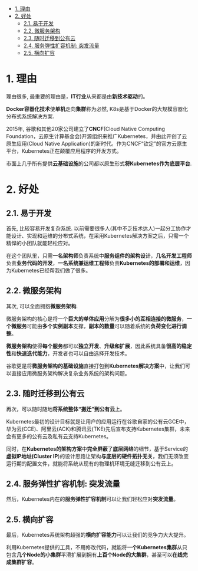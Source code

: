 
<!-- @import "[TOC]" {cmd="toc" depthFrom=1 depthTo=6 orderedList=false} -->

<!-- code_chunk_output -->

- [1. 理由](#1-理由)
- [2. 好处](#2-好处)
  - [2.1. 易于开发](#21-易于开发)
  - [2.2. 微服务架构](#22-微服务架构)
  - [2.3. 随时迁移到公有云](#23-随时迁移到公有云)
  - [2.4. 服务弹性扩容机制: 突发流量](#24-服务弹性扩容机制-突发流量)
  - [2.5. 横向扩容](#25-横向扩容)

<!-- /code_chunk_output -->

# 1. 理由

理由很多, 最重要的理由是，**IT行业**从来都是由**新技术驱动**的。

**Docker容器化技术**使**单机**走向**集群**称为必然, K8s是基于Docker的大规模容器化分布式系统解决方案.

2015年, 谷歌和其他20家公司建立了**CNCF**(Cloud Native Computing Foundation，云原生计算基金会)开源组织来推广Kubernetes，并由此开创了云原生应用(Cloud Native Application)的新时代。作为CNCF“钦定”的官方云原生平台，Kubernetes正在颠覆应用程序的开发方式。

市面上几乎所有提供**云基础设施**的公司都以原生形式**将Kubernetes作为底层平台**.

# 2. 好处

## 2.1. 易于开发

首先, 比较容易开发复杂系统. 以前需要很多人(其中不乏技术达人)一起分工协作才能设计、实现和运维的分布式系统，在采用Kubernetes解决方案之后，只需一个精悍的小团队就能轻松应对。

在这个团队里，只需**一名架构师**负责系统中**服务组件的架构设计**，**几名开发工程师**负责**业务代码的开发**，**一名系统兼运维工程师**负责**Kubernetes的部署和运维**，因为Kubernetes已经帮我们做了很多。

## 2.2. 微服务架构

其次, 可以全面拥抱**微服务架构**. 

微服务架构的核心是将一个**巨大的单体应用**分解为**很多小的互相连接的微服务**，**一个微服务**可能由**多个实例副本**支撑，**副本的数量**可以随着系统的**负荷变化进行调整**。

**微服务架构**使得**每个服务**都可以**独立开发**、**升级和扩展**，因此系统具备**很高的稳定性**和**快速迭代能力**，开发者也可以自由选择开发技术。

谷歌更是将**微服务架构的基础设施**直接打包到**Kubernetes解决方案**中，让我们可以直接应用微服务架构解决复杂业务系统的架构问题。

## 2.3. 随时迁移到公有云

再次，可以随时随地**将系统整体“搬迁”到公有云**上。

Kubernetes最初的设计目标就是让用户的应用运行在谷歌自家的公有云GCE中，华为云(CCE)、阿里云(ACK)和腾讯云(TKE)先后宣布支持Kubernetes集群，未来会有更多的公有云及私有云支持Kubernetes。

同时，在**Kubernetes的架构方案**中**完全屏蔽**了**底层网络**的细节，基于Service的**虚拟IP地址(Cluster IP**)的设计思路让架构**与底层的硬件拓扑无关**，我们无须改变运行期的配置文件，就能将系统从现有的物理机环境无缝迁移到公有云上。

## 2.4. 服务弹性扩容机制: 突发流量

然后，Kubernetes内在的**服务弹性扩容机制**可以让我们轻松应对**突发流量**。

## 2.5. 横向扩容

最后，Kubernetes系统架构超强的**横向扩容能力**可以让我们的竞争力大大提升。

利用Kubernetes提供的工具，不用修改代码，就能将**一个Kubernetes集群**从只包含**几个Node的小集群**平滑扩展到拥有**上百个Node的大集群**，甚至可以**在线完成集群扩容**。